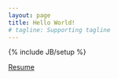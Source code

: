 ```yaml
---
layout: page
title: Hello World!
# tagline: Supporting tagline
---
```

{% include JB/setup %}

[Resume](/resume.html)

